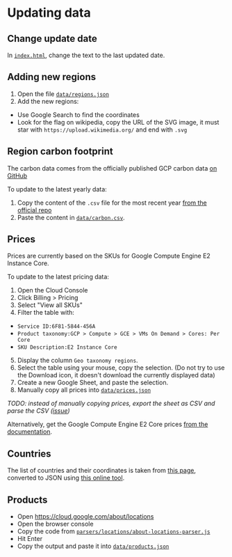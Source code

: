 # Updating data 

## Change update date

In [`index.html`](index.html), change the text to the last updated date.

## Adding new regions

1. Open the file [`data/regions.json`](data/regions.json)
2. Add the new regions:
 * Use Google Search to find the coordinates
 * Look for the flag on wikipedia, copy the URL of the SVG image, it must star with `https://upload.wikimedia.org/` and end with `.svg`

## Region carbon footprint 

The carbon data comes from the officially published GCP carbon data [on GitHub](https://github.com/GoogleCloudPlatform/region-carbon-info)

To update to the latest yearly data:

1. Copy the content of the `.csv` file for the most recent year [from the official repo](https://github.com/GoogleCloudPlatform/region-carbon-info/tree/main/data/yearly)
1. Paste the content in [`data/carbon.csv`](data/carbon.csv).

## Prices

Prices are currently based on the SKUs for Google Compute Engine E2 Instance Core.

To update to the latest pricing data:

1. Open the Cloud Console
2. Click Billing > Pricing
3. Select "View all SKUs"
4. Filter the table with: 
  * `Service ID:6F81-5844-456A` 
  * `Product taxonomy:GCP > Compute > GCE > VMs On Demand > Cores: Per Core`
  * `SKU Description:E2 Instance Core`
5. Display the column `Geo taxonomy regions`.
6. Select the table using your mouse, copy the selection. (Do not try to use the Download icon, it doesn't download the currently displayed data)
7. Create a new Google Sheet, and paste the selection.
6. Manually copy all prices into [`data/prices.json`](data/prices.json)  

*TODO: instead of manually copying prices, export the sheet as CSV and parse the CSV ([issue](https://github.com/GoogleCloudPlatform/region-picker/issues/17))*

Alternatively, get the Google Compute Engine E2 Core prices [from the documentation](https://cloud.google.com/compute/all-pricing#e2_machine-types).

## Countries

The list of countries and their coordinates is taken from [this page](https://developers.google.com/public-data/docs/canonical/countries_csv), converted to JSON using [this online tool](https://www.convertcsv.com/csv-to-json.htm).

## Products

* Open https://cloud.google.com/about/locations
* Open the browser console
* Copy the code from [`parsers/locations/about-locations-parser.js`](parsers/locations/about-locations-parser.js) 
* Hit Enter
* Copy the output and paste it into [`data/products.json`](data/products.json)
